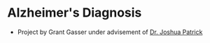 # Alzheimer's Diagnosis
* Project by Grant Gasser under advisement of [Dr. Joshua Patrick](https://www.baylor.edu/statistics/index.php?id=941853 "Joshua Patrick")
